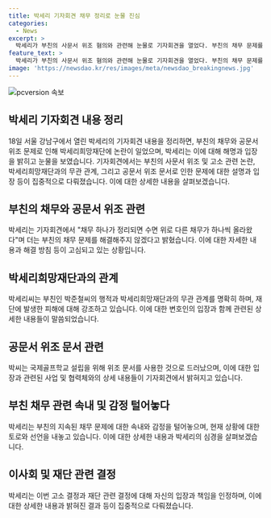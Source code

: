 ```yaml
---
title: 박세리 기자회견 채무 정리로 눈물 진심
categories:
  - News
excerpt: >
  박세리가 부친의 사문서 위조 혐의와 관련해 눈물로 기자회견을 열었다. 부친의 채무 문제를 해결해주지 않을 것이라 밝히며 논란에 대응했다. 박세리측은 위조 문서에 대한 논란을 부인하고, 재단에 피해가 없었다고 주장했으며, 관련된 고소 결정에도 주도적으로 참여했다고 밝히기도 했다. 또한 부친의 지속된 채무 문제에 대해 토로하며, 감당할 수 없는 상황이라고 설명하며 눈물을 보였다.
feature_text: >
  박세리가 부친의 사문서 위조 혐의와 관련해 눈물로 기자회견을 열었다. 부친의 채무 문제를 해결해주지 않을 것이라 밝히며 논란에 대응했다. 박세리측은 위조 문서에 대한 논란을 부인하고, 재단에 피해가 없었다고 주장했으며, 관련된 고소 결정에도 주도적으로 참여했다고 밝히기도 했다. 또한 부친의 지속된 채무 문제에 대해 토로하며, 감당할 수 없는 상황이라고 설명하며 눈물을 보였다.
image: 'https://newsdao.kr/res/images/meta/newsdao_breakingnews.jpg'
---
```


<p><img src="https://newsdao.kr/res/images/meta/newsdao_breakingnews.jpg" alt="pcversion 속보" /></p>

<h2 data-ke-size="size26">박세리 기자회견 내용 정리</h2>

<p data-ke-size="size16">18일 서울 강남구에서 열린 박세리의 기자회견 내용을 정리하면, 부친의 채무와 공문서 위조 문제로 인해 박세리희망재단에 논란이 일었으며, 박세리는 이에 대해 해명과 입장을 밝히고 눈물을 보였습니다. 기자회견에서는 부친의 사문서 위조 및 고소 관련 논란, 박세리희망재단과의 무관 관계, 그리고 공문서 위조 문서로 인한 문제에 대한 설명과 입장 등이 집중적으로 다뤄졌습니다. 이에 대한 상세한 내용을 살펴보겠습니다.</p>

<h2 data-ke-size="size26">부친의 채무와 공문서 위조 관련</h2>

<p data-ke-size="size16">박세리는 기자회견에서 "채무 하나가 정리되면 수면 위로 다른 채무가 하나씩 올라왔다"며 더는 부친의 채무 문제를 해결해주지 않겠다고 밝혔습니다. 이에 대한 자세한 내용과 해결 방침 등이 고심되고 있는 상황입니다.</p>

<h2 data-ke-size="size26">박세리희망재단과의 관계</h2>

<p data-ke-size="size16">박세리씨는 부친인 박준철씨의 행적과 박세리희망재단과의 무관 관계를 명확히 하며, 재단에 발생한 피해에 대해 강조하고 있습니다. 이에 대한 변호인의 입장과 함께 관련된 상세한 내용들이 말씀되었습니다.</p>

<h2 data-ke-size="size26">공문서 위조 문서 관련</h2>

<p data-ke-size="size16">박씨는 국제골프학교 설립을 위해 위조 문서를 사용한 것으로 드러났으며, 이에 대한 입장과 관련된 사업 및 협력체와의 상세 내용들이 기자회견에서 밝혀지고 있습니다.</p>

<h2 data-ke-size="size26">부친 채무 관련 속내 및 감정 털어놓다</h2>

<p data-ke-size="size16">박세리는 부친의 지속된 채무 문제에 대한 속내와 감정을 털어놓으며, 현재 상황에 대한 토로와 선언을 내놓고 있습니다. 이에 대한 상세한 내용과 박세리의 심경을 살펴보겠습니다.</p>

<h2 data-ke-size="size26">이사회 및 재단 관련 결정</h2>

<p data-ke-size="size16">박세리는 이번 고소 결정과 재단 관련 결정에 대해 자신의 입장과 책임을 인정하며, 이에 대한 상세한 내용과 밝혀진 결과 등이 집중적으로 다뤄졌습니다.</p>

